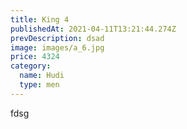 ```yaml
---
title: King 4
publishedAt: 2021-04-11T13:21:44.274Z
prevDescription: dsad
image: images/a_6.jpg
price: 4324
category:
  name: Hudi
  type: men
---
```

fdsg